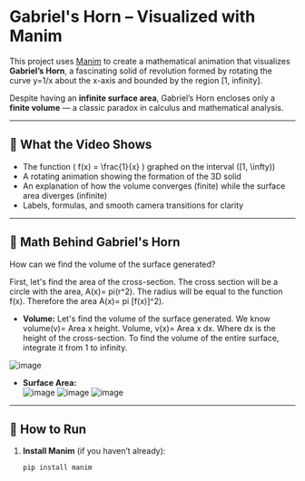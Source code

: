 # Gabriel's Horn – Visualized with Manim

This project uses [Manim](https://www.manim.community/) to create a mathematical animation that visualizes **Gabriel’s Horn**, a fascinating solid of revolution formed by rotating the curve y=1/x about the x-axis and bounded by the region [1, infinity].

Despite having an **infinite surface area**, Gabriel’s Horn encloses only a **finite volume** — a classic paradox in calculus and mathematical analysis.

---

## 🎥 What the Video Shows

- The function \( f(x) = \frac{1}{x} \) graphed on the interval \([1, \infty)\)
- A rotating animation showing the formation of the 3D solid
- An explanation of how the volume converges (finite) while the surface area diverges (infinite)
- Labels, formulas, and smooth camera transitions for clarity

---


## 🧮 Math Behind Gabriel's Horn
How can we find the volume of the surface generated?

First, let's find the area of the cross-section. The cross section will be a circle with the area, A(x)= pi(r^2).
The radius will be equal to the function f(x). Therefore the area A(x)= pi [f(x)]^2).

- **Volume:**
Let's find the volume of the surface generated. We know volume(v)= Area x height.
Volume, v(x)= Area x dx. Where dx is the height of the cross-section.
To find the volume of the entire surface, integrate it from 1 to infinity.

![image](https://github.com/user-attachments/assets/0e8a77cc-a024-4b3b-be34-746bb7f25aa6)


- **Surface Area:**  
![image](https://github.com/user-attachments/assets/697ee7ea-9af5-4ba1-9d0c-d165cbe85abc)
![image](https://github.com/user-attachments/assets/21401280-a9b1-4955-882a-be399c8d624f)
![image](https://github.com/user-attachments/assets/cb9417c6-682c-474d-8382-9012954b65b8)


---

## 🚀 How to Run

1. **Install Manim** (if you haven’t already):
   ```bash
   pip install manim
